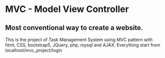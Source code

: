 # MVC - Model View Controller 
## Most conventional way to create a website.
<p>This is the project of Task Management System using MVC pattern with html, CSS, bootstrap5, JQuery, php, mysql and AJAX. Everything start from localhost/mvc_project/login</p>


